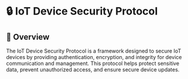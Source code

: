 # 🔒 IoT Device Security Protocol

## 📜 Overview

The IoT Device Security Protocol is a framework designed to secure IoT devices by providing authentication, encryption, and integrity for device communication and management. This protocol helps protect sensitive data, prevent unauthorized access, and ensure secure device updates.